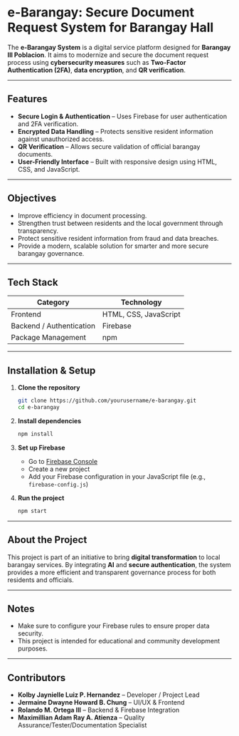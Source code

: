 # e-Barangay: Secure Document Request System for Barangay Hall

The **e-Barangay System** is a digital service platform designed for **Barangay III Poblacion**. It aims to modernize and secure the document request process using **cybersecurity measures** such as **Two-Factor Authentication (2FA)**, **data encryption**, and **QR verification**.

---

## Features

* **Secure Login & Authentication** – Uses Firebase for user authentication and 2FA verification.
* **Encrypted Data Handling** – Protects sensitive resident information against unauthorized access.
* **QR Verification** – Allows secure validation of official barangay documents.
* **User-Friendly Interface** – Built with responsive design using HTML, CSS, and JavaScript.

---

## Objectives

* Improve efficiency in document processing.
* Strengthen trust between residents and the local government through transparency.
* Protect sensitive resident information from fraud and data breaches.
* Provide a modern, scalable solution for smarter and more secure barangay governance.

---

## Tech Stack

| Category                 | Technology            |
| ------------------------ | --------------------- |
| Frontend                 | HTML, CSS, JavaScript |
| Backend / Authentication | Firebase              |
| Package Management       | npm                   |

---

## Installation & Setup

1. **Clone the repository**

   ```bash
   git clone https://github.com/yourusername/e-barangay.git
   cd e-barangay
   ```

2. **Install dependencies**

   ```bash
   npm install
   ```

3. **Set up Firebase**

   * Go to [Firebase Console](https://console.firebase.google.com/)
   * Create a new project
   * Add your Firebase configuration in your JavaScript file (e.g., `firebase-config.js`)

4. **Run the project**

   ```bash
   npm start
   ```

---

## About the Project

This project is part of an initiative to bring **digital transformation** to local barangay services. By integrating **AI** and **secure authentication**, the system provides a more efficient and transparent governance process for both residents and officials.

---

## Notes

* Make sure to configure your Firebase rules to ensure proper data security.
* This project is intended for educational and community development purposes.

---

## Contributors

* **Kolby Jaynielle Luiz P. Hernandez** – Developer / Project Lead
* **Jermaine Dwayne Howard B. Chung** – UI/UX & Frontend
* **Rolando M. Ortega III** – Backend & Firebase Integration
* **Maximillian Adam Ray A. Atienza** – Quality Assurance/Tester/Documentation Specialist
